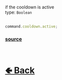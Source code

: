 if the cooldown is active<br>
type: `Boolean`<br><br>

```js
command.cooldown.active;
```

### [source](https://github.com/paigeroid/noscord.js/blob/main/src/Services/CommandService/custard/CooldownHandle.js)


<br> <h1> [🢀 Back](https://github.com/paigeroid/noscord.js/wiki/Commands.SlashCommand.CooldownHandle) </h1>